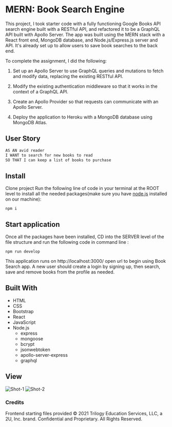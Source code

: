 # MERN: Book Search Engine

This project, I took starter code with a fully functioning Google Books API search engine built with a RESTful API, and refactored it to be a GraphQL API built with Apollo Server. The app was built using the MERN stack with a React front end, MongoDB database, and Node.js/Express.js server and API. It's already set up to allow users to save book searches to the back end. 

To complete the assignment, I did the following:

1. Set up an Apollo Server to use GraphQL queries and mutations to fetch and modify data, replacing the existing RESTful API.

2. Modify the existing authentication middleware so that it works in the context of a GraphQL API.

3. Create an Apollo Provider so that requests can communicate with an Apollo Server.

4. Deploy the application to Heroku with a MongoDB database using MongoDB Atlas.

## User Story

```md
AS AN avid reader
I WANT to search for new books to read
SO THAT I can keep a list of books to purchase
```

## Install

Clone project
Run the following line of code in your terminal at the ROOT level to install all the needed packages(make sure you have [node.js](https://nodejs.org/en/download/) installed on our machine):

```
npm i
```

## Start application

Once all the packages have been installed, CD into the SERVER level of the file structure and run the following code in command line :

```
npm run develop
```

This application runs on http://localhost:3000/ open url to begin using Book Search app. A new user should create a login by signing up, then search, save and remove books from the profile as needed. 
## Built With

- HTML
- CSS
- Bootstrap
- React
- JavaScript
- Node.js
  - express
  - mongoose
  - bcrypt
  - jsonwebtoken
  - apollo-server-express
  - graphql

## View


![Shot-1]()
![Shot-2]()

### Credits
Frontend starting files provided © 2021 Trilogy Education Services, LLC, a 2U, Inc. brand. Confidential and Proprietary. All Rights Reserved.

